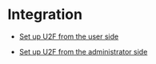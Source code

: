 # Integration

 - [Set up U2F from the user side](./01_UserSetupActindo.md)

 - [Set up U2F from the administrator side](./02_AdminSetupActindo.md)
